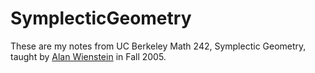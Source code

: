 # SymplecticGeometry

These are my notes from UC Berkeley Math 242, Symplectic Geometry, taught by
[Alan Wienstein](https://math.berkeley.edu/~alanw) in Fall 2005.
